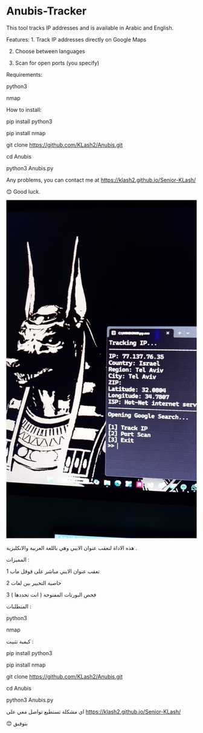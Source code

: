 # Anubis-Tracker

This tool tracks IP addresses and is available in Arabic and English. 

Features: 1. Track IP addresses directly on Google Maps

 2. Choose between languages 

3. Scan for open ports (you specify) 

Requirements:

 python3 
 
nmap 

How to install: 

pip install python3 

pip install nmap 

git clone https://github.com/KLash2/Anubis.git 

cd Anubis

 python3 Anubis.py 


Any problems, you can contact me at https://klash2.github.io/Senior-KLash/


 😊 Good luck.

![tool](anubis.jpg)


هذه الاداة لتعقب عنوان الايبي وهي باللغة العربية والانكليزية . 

المميزات : 

1 تعقب عنوان الايبي مباشر على قوقل ماب

2 خاصية التخيير بين لغات 

3 فحص البورتات المفتوحة ( انت تحددها ) 

المتطلبات : 

python3 

nmap 

كيفية تثبيت : 

pip install python3

pip install nmap 

git clone https://github.com/KLash2/Anubis.git 

cd Anubis 

python3 Anubis.py 

اي مشكلة تستطيع تواصل معي على https://klash2.github.io/Senior-KLash/

😊 بتوفيق 
